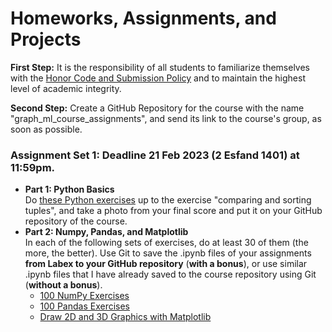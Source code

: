 
# Homeworks, Assignments, and Projects

**First Step:** It is the responsibility of all students to familiarize themselves with the 
[Honor Code and Submission Policy](https://github.com/zahta/graph_ml/edit/main/README.md#copyright-honor-code-and-submission-policy) and 
to maintain the highest level of academic integrity.

**Second Step:** Create a GitHub Repository for the course with the name "graph_ml_course_assignments", 
and send its link to the course's group, as soon as possible.

### Assignment Set 1: Deadline 21 Feb 2023 (2 Esfand 1401) at 11:59pm.
  - **Part 1: Python Basics**    
  Do [these Python exercises](https://www.freecodecamp.org/learn/scientific-computing-with-python/#python-for-everybody) up to
  the exercise "comparing and sorting tuples", and take a photo from your final score and put it on your GitHub repository of the course.
  - **Part 2: Numpy, Pandas, and Matplotlib**   
  In each of the following sets of exercises, do at least 30 of them (the more, the better). Use Git to save the .ipynb files of your assignments **from Labex to your GitHub repository** (**with a bonus**), or use similar .ipynb files that I have already saved to the course repository using Git (**without a bonus**).
    - [100 NumPy Exercises](https://labex.io/courses/100-numpy-exercises)
    - [100 Pandas Exercises](https://labex.io/courses/100-pandas-exercises)  
    - [Draw 2D and 3D Graphics with Matplotlib](https://labex.io/courses/draw-2d-and-3d-graphics-by-matplotlib)
    
    
